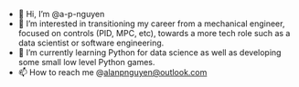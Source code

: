 - 👋 Hi, I’m @a-p-nguyen
- 👀 I’m interested in transitioning my career from a mechanical engineer, focused on controls (PID, MPC, etc), towards a more tech role such as a data scientist or software engineering.
- 🌱 I’m currently learning Python for data science as well as developing some small low level Python games.
- 📫 How to reach me @alanpnguyen@outlook.com

<!---
a-p-nguyen/a-p-nguyen is a ✨ special ✨ repository because its `README.md` (this file) appears on your GitHub profile.
You can click the Preview link to take a look at your changes.
--->
